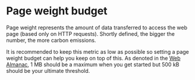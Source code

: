 # Page weight budget

Page weight represents the amount of data transferred to access the web page (based only on HTTP requests). Shortly defined, the bigger the number, the more carbon emissions.

It is recommended to keep this metric as low as possible so setting a page weight budget can help you keep on top of this. As denoted in the [Web Almanac](https://almanac.httparchive.org/en/2022/sustainability#page-weight), 1 MB should be a maximum when you get started but 500 kB should be your ultimate threshold.
